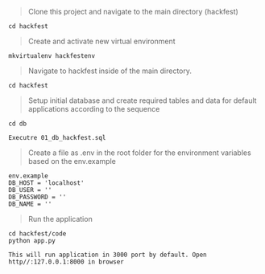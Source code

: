 > Clone this project and navigate to the main directory (hackfest)

    cd hackfest

> Create and activate new virtual environment

	mkvirtualenv hackfestenv


> Navigate to hackfest inside of the main directory.

	cd hackfest

> Setup initial database and create required tables and data for default applications according to the sequence

	cd db

    Executre 01_db_hackfest.sql


> Create a file as .env in the root folder for the environment variables based on the env.example

    env.example
    DB_HOST = 'localhost'
    DB_USER = ''
    DB_PASSWORD = ''
    DB_NAME = ''


> Run the application

    cd hackfest/code
    python app.py

    This will run application in 3000 port by default. Open http//:127.0.0.1:8000 in browser
